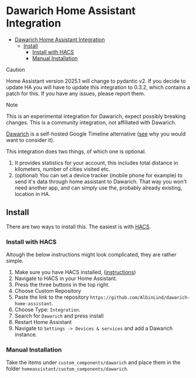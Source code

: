 # Dawarich Home Assistant Integration

<!--toc:start-->
- [Dawarich Home Assistant Integration](#dawarich-home-assistant-integration)
  - [Install](#install)
    - [Install with HACS](#install-with-hacs)
    - [Manual Installation](#manual-installation)
<!--toc:end-->

> [!CAUTION]
> Home Assistant version 2025.1 will change to pydantic v2. If you decide to update HA you will have to update this integration to 0.3.2, which contains a patch for this. If you have any issues, please report them.

> [!NOTE]
> This is an experimental integration for Dawarich, expect possibly breaking changes. This is a community integration, not affiliated with Dawarich.


[Dawarich](https://dawarich.app/) is a self-hosted Google Timeline alternative ([see](https://support.google.com/maps/answer/14169818?hl=en&co=GENIE.Platform%3DAndroid) why you would want to consider it).

This integration does two things, of which one is optional.
1. It provides statistics for your account, this includes total distance in kilometers, number of cities visited etc.
2. (optional) You can set a device tracker (mobile phone for example) to send it's data through home assistant to Dawarich. That way you won't need another app, and can simply use the, probably already existing, location in HA.

## Install
There are two ways to install this. The easiest is with [HACS](https://hacs.xyz/).

### Install with HACS

<!-- #### HACS Installed and if this is added to HACS repository.
[![Open your Home Assistant instance and open a repository inside the Home Assistant Community Store.](https://my.home-assistant.io/badges/hacs_repository.svg)](https://my.home-assistant.io/redirect/hacs_repository/?owner=AlbinLind&repository=dawarich-home-assistant) -->

<!-- #### HACS not Installed -->
Altough the below instructions might look complicated, they are rather simple.
1. Make sure you have HACS installed, ([instructions](https://hacs.xyz/docs/use/))
2. Navigate to HACS in your Home Assistant.
3. Press the three buttons in the top right.
4. Choose Custom Repository
5. Paste the link to the repository `https://github.com/AlbinLind/dawarich-home-assistant`.
6. Choose Type: `Integration`.
7. Search for `Dawarich` and press install
8. Restart Home Assistant
9. Navigate to `Settings -> Devices & services` and add a Dawarich instance.

### Manual Installation
Take the items under `custom_components/dawarich` and place them in the folder `homeassistant/custom_components/dawarich`.
